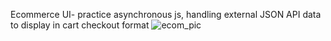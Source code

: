 Ecommerce UI- practice asynchronous js, handling external JSON API data to display in cart checkout format
![ecom_pic](https://user-images.githubusercontent.com/101173706/206867786-d119f14a-bb35-4476-a5dc-550855a9b049.png)

